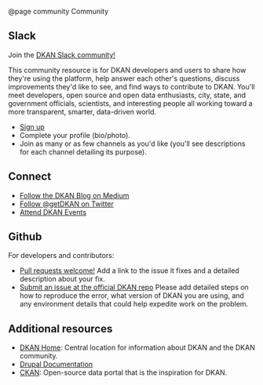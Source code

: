 @page community Community


<h2><i class="fab fa-slack"></i> Slack</h2>

Join the [DKAN Slack community!](https://dkan.slack.com/)

This community resource is for DKAN developers and users to share how they're using the platform, help answer each other's questions, discuss improvements they'd like to see, and find ways to contribute to DKAN. You'll meet developers, open source and open data enthusiasts, city, state, and government officials, scientists, and interesting people all working toward a more transparent, smarter, data-driven world.

- [Sign up](https://dkansignup.herokuapp.com/)
- Complete your profile (bio/photo).
- Join as many or as few channels as you'd like (you'll see descriptions for each channel detailing its purpose).

<h2><i class="fab fa-medium"></i> Connect</h2>

- [Follow the DKAN Blog on Medium](https://medium.com/dkan-blog)
- [Follow @getDKAN on Twitter](https://twitter.com/getdkan)
- [Attend DKAN Events](https://www.eventbrite.com/o/dkan-14793986036)

<h2><i class="fab fa-github"></i> Github</h2>

For developers and contributors:

- [Pull requests welcome!](https://github.com/GetDKAN/dkan) Add a link to the issue it fixes and a detailed description about your fix.
- [Submit an issue at the official DKAN repo](https://github.com/GetDKAN/dkan/issues/new) Please add detailed steps on how to reproduce the error, what version of DKAN you are using, and any environment details that could help expedite work on the problem.


<h2><i class="fas fa-toolbox"></i> Additional resources</h2>

- [DKAN Home](http://getdkan.com): Central location for information about DKAN and the DKAN community.
- [Drupal Documentation](https://www.drupal.org/documentation)
- [CKAN](https://ckan.org/): Open-source data portal that is the inspiration for DKAN.
